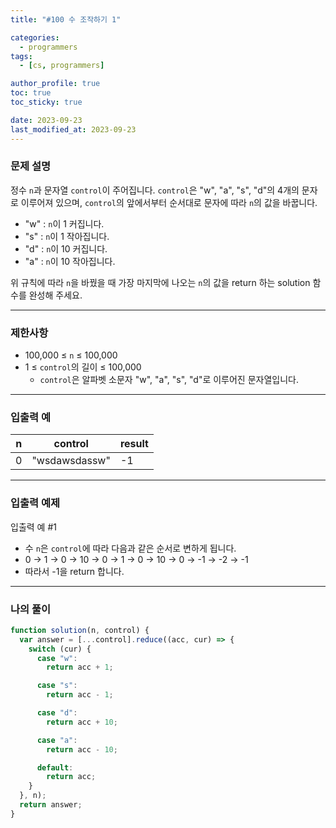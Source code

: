 ```yaml
---
title: "#100 수 조작하기 1"

categories:
  - programmers
tags:
  - [cs, programmers]

author_profile: true
toc: true
toc_sticky: true

date: 2023-09-23
last_modified_at: 2023-09-23
---
```


### 문제 설명

정수 `n`과 문자열 `control`이 주어집니다. `control`은 "w", "a", "s", "d"의 4개의 문자로 이루어져 있으며, `control`의 앞에서부터 순서대로 문자에 따라 `n`의 값을 바꿉니다.

- "w" : `n`이 1 커집니다.
- "s" : `n`이 1 작아집니다.
- "d" : `n`이 10 커집니다.
- "a" : `n`이 10 작아집니다.

위 규칙에 따라 `n`을 바꿨을 때 가장 마지막에 나오는 `n`의 값을 return 하는 solution 함수를 완성해 주세요.

---

### 제한사항

- 100,000 ≤ `n` ≤ 100,000
- 1 ≤ `control`의 길이 ≤ 100,000
  - `control`은 알파벳 소문자 "w", "a", "s", "d"로 이루어진 문자열입니다.

---

### 입출력 예

| n   | control       | result |
| --- | ------------- | ------ |
| 0   | "wsdawsdassw" | -1     |

---

### 입출력 예제

입출력 예 #1

- 수 `n`은 `control`에 따라 다음과 같은 순서로 변하게 됩니다.
- 0 → 1 → 0 → 10 → 0 → 1 → 0 → 10 → 0 → -1 → -2 → -1
- 따라서 -1을 return 합니다.

---

### 나의 풀이

```jsx
function solution(n, control) {
  var answer = [...control].reduce((acc, cur) => {
    switch (cur) {
      case "w":
        return acc + 1;

      case "s":
        return acc - 1;

      case "d":
        return acc + 10;

      case "a":
        return acc - 10;

      default:
        return acc;
    }
  }, n);
  return answer;
}
```
